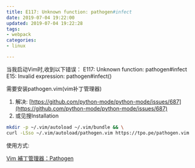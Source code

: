 ```yaml
---
title: E117: Unknown function: pathogen#infect
date: 2019-07-04 19:22:00
updated: 2019-07-04 19:22:28
tags: 
- webpack
categories: 
- linux

---
```

当我启动Vim时,收到以下错误：
E117: Unknown function: pathogen#infect
E15: Invalid expression: pathogen#infect()


<!--more-->


需要安装pathogen.vim(vim补丁管理器)
1. 解决: [https://github.com/python-mode/python-mode/issues/687](https://github.com/python-mode/python-mode/issues/687)
2. 或见搜Installation

```bash
mkdir -p ~/.vim/autoload ~/.vim/bundle && \
curl -LSso ~/.vim/autoload/pathogen.vim https://tpo.pe/pathogen.vim
```
使用方式:

[Vim 補丁管理器：Pathogen](http://blog.leanote.com/post/sanyue9394@163.com/Python%E6%A0%B8%E5%BF%83%E7%BC%96%E7%A8%8B%EF%BC%88%E7%AC%AC%E4%BA%8C%E7%89%88%EF%BC%89)
